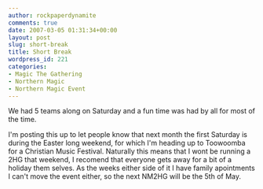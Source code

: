 ```yaml
---
author: rockpaperdynamite
comments: true
date: 2007-03-05 01:31:34+00:00
layout: post
slug: short-break
title: Short Break
wordpress_id: 221
categories:
- Magic The Gathering
- Northern Magic
- Northern Magic Event
---
```


We had 5 teams along on Saturday and a fun time was had by all for most of the time.

I'm posting this up to let people know that next month the first Saturday is during the Easter long weekend, for which I'm heading up to Toowoomba for a Christian Music Festival. Naturally this means that I wont be running a 2HG that weekend, I recomend that everyone gets away for a bit of a holiday them selves. As the weeks either side of it I have family apointments I can't move the event either, so the next NM2HG will be the 5th of May.
